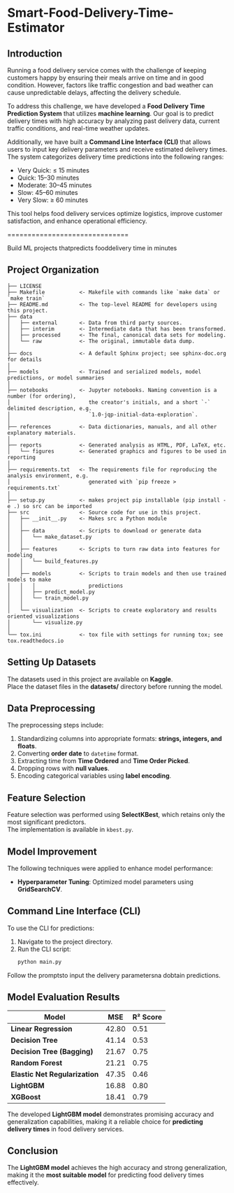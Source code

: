 # Smart-Food-Delivery-Time-Estimator

##  Introduction  

Running a food delivery service comes with the challenge of keeping customers happy by ensuring their meals arrive on time and in good condition. However, factors like traffic congestion and bad weather can cause unpredictable delays, affecting the delivery schedule.  

To address this challenge, we have developed a **Food Delivery Time Prediction System** that utilizes **machine learning**. Our goal is to predict delivery times with high accuracy by analyzing past delivery data, current traffic conditions, and real-time weather updates.  

Additionally, we have built a **Command Line Interface (CLI)** that allows users to input key delivery parameters and receive estimated delivery times. The system categorizes delivery time predictions into the following ranges:  

-  Very Quick: ≤ 15 minutes  
-  Quick: 15–30 minutes  
-  Moderate: 30–45 minutes  
-  Slow: 45–60 minutes  
-  Very Slow: ≥ 60 minutes  

This tool helps food delivery services optimize logistics, improve customer satisfaction, and enhance operational efficiency.  


==============================

Build ML projects thatpredicts  fooddelivery time in minutes

Project Organization
------------

    ├── LICENSE
    ├── Makefile           <- Makefile with commands like `make data` or `make train`
    ├── README.md          <- The top-level README for developers using this project.
    ├── data
    │   ├── external       <- Data from third party sources.
    │   ├── interim        <- Intermediate data that has been transformed.
    │   ├── processed      <- The final, canonical data sets for modeling.
    │   └── raw            <- The original, immutable data dump.
    │
    ├── docs               <- A default Sphinx project; see sphinx-doc.org for details
    │
    ├── models             <- Trained and serialized models, model predictions, or model summaries
    │
    ├── notebooks          <- Jupyter notebooks. Naming convention is a number (for ordering),
    │                         the creator's initials, and a short `-` delimited description, e.g.
    │                         `1.0-jqp-initial-data-exploration`.
    │
    ├── references         <- Data dictionaries, manuals, and all other explanatory materials.
    │
    ├── reports            <- Generated analysis as HTML, PDF, LaTeX, etc.
    │   └── figures        <- Generated graphics and figures to be used in reporting
    │
    ├── requirements.txt   <- The requirements file for reproducing the analysis environment, e.g.
    │                         generated with `pip freeze > requirements.txt`
    │
    ├── setup.py           <- makes project pip installable (pip install -e .) so src can be imported
    ├── src                <- Source code for use in this project.
    │   ├── __init__.py    <- Makes src a Python module
    │   │
    │   ├── data           <- Scripts to download or generate data
    │   │   └── make_dataset.py
    │   │
    │   ├── features       <- Scripts to turn raw data into features for modeling
    │   │   └── build_features.py
    │   │
    │   ├── models         <- Scripts to train models and then use trained models to make
    │   │   │                 predictions
    │   │   ├── predict_model.py
    │   │   └── train_model.py
    │   │
    │   └── visualization  <- Scripts to create exploratory and results oriented visualizations
    │       └── visualize.py
    │
    └── tox.ini            <- tox file with settings for running tox; see tox.readthedocs.io

##  Setting Up Datasets  

The datasets used in this project are available on **Kaggle**.  
Place the dataset files in the **datasets/** directory before running the model.  

##  Data Preprocessing  

The preprocessing steps include:  
1. Standardizing columns into appropriate formats: **strings, integers, and floats**.  
2. Converting **order date** to `datetime` format.  
3. Extracting time from **Time Ordered** and **Time Order Picked**.  
4. Dropping rows with **null values**.  
5. Encoding categorical variables using **label encoding**.  

##  Feature Selection  

Feature selection was performed using **SelectKBest**, which retains only the most significant predictors.  
The implementation is available in `kbest.py`.  

##  Model Improvement  

The following techniques were applied to enhance model performance:  
- **Hyperparameter Tuning**: Optimized model parameters using **GridSearchCV**.  

##  Command Line Interface (CLI)  

To use the CLI for predictions:  

1. Navigate to the project directory.  
2. Run the CLI script:  
   ```bash
   python main.py

Follow the promptsto input the delivery parametersna dobtain predictions.

## Model Evaluation Results  

| Model                        | MSE   | R² Score |
|------------------------------|-------|----------|
| **Linear Regression**        | 42.80 | 0.51     |
| **Decision Tree**            | 41.14 | 0.53     |
| **Decision Tree (Bagging)**  | 21.67 | 0.75     |
| **Random Forest**            | 21.21 | 0.75     |
| **Elastic Net Regularization** | 47.35 | 0.46     |
| **LightGBM**                 | 16.88 | 0.80     |
| **XGBoost**                  | 18.41 | 0.79     |

The developed **LightGBM model** demonstrates promising accuracy and generalization capabilities, making it a reliable choice for **predicting delivery times** in food delivery services.  

##  Conclusion  

The **LightGBM model** achieves the high accuracy and strong generalization, making it the **most suitable model** for predicting food delivery times effectively.  

